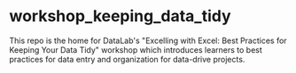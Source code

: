 # workshop_keeping_data_tidy
This repo is the home for DataLab's "Excelling with Excel: Best Practices for Keeping Your Data Tidy" workshop which introduces learners to best practices for data entry and organization for data-drive projects.
